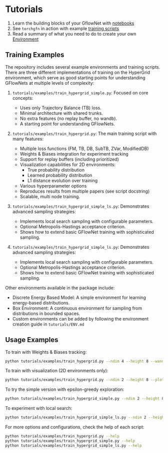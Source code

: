 # Tutorials

1. Learn the building blocks of your GflowNet with [notebooks](https://github.com/saleml/torchgfn/tree/master/tutorials/notebooks/)
2. See `torchgfn` in action with example [training scripts](https://github.com/saleml/torchgfn/tree/master/tutorials/examples/)
3. Read a summary of what you need to do to create your own [Environment](https://github.com/saleml/torchgfn/tree/master/tutorials/ENV.md)

## Training Examples

The repository includes several example environments and training scripts. There are three different implementations of training on the HyperGrid environment, which serve as good starting points for understanding GFlowNets at multiple levels of complexity:

1. `tutorials/examples/train_hypergrid_simple.py`: Focused on core concepts:
   - Uses only Trajectory Balance (TB) loss.
   - Minimal architecture with shared trunks.
   - No extra features (no replay buffer, no wandb).
   - A starting point for understanding GFlowNets.

2. `tutorials/examples/train_hypergrid.py`: The main training script with many features:
   - Multiple loss functions (FM, TB, DB, SubTB, ZVar, ModifiedDB)
   - Weights & Biases integration for experiment tracking
   - Support for replay buffers (including prioritized)
   - Visualization capabilities for 2D environments:
     * True probability distribution
     * Learned probability distribution
     * L1 distance evolution over training
   - Various hyperparameter options
   - Reproduces results from multiple papers (see script docstring)
   - Scalable, multi node training.

3. `tutorials/examples/train_hypergrid_simple_ls.py`: Demonstrates advanced sampling strategies:
   - Implements local search sampling with configurable parameters.
   - Optional Metropolis-Hastings acceptance criterion.
   - Shows how to extend basic GFlowNet training with sophisticated sampling.

4. `tutorials/examples/train_hypergrid_simple_ls.py`: Demonstrates advanced sampling strategies:
   - Implements local search sampling with configurable parameters.
   - Optional Metropolis-Hastings acceptance criterion.
   - Shows how to extend basic GFlowNet training with sophisticated sampling.


Other environments available in the package include:
- Discrete Energy Based Model: A simple environment for learning energy-based distributions.
- Box Environment: A continuous environment for sampling from distributions in bounded spaces.
- Custom environments can be added by following the environment creation guide in `tutorials/ENV.md`

## Usage Examples

To train with Weights & Biases tracking:
```bash
python tutorials/examples/train_hypergrid.py --ndim 4 --height 8 --wandb_project your_project_name
```

To train with visualization (2D environments only):
```bash
python tutorials/examples/train_hypergrid.py --ndim 2 --height 8 --plot
```

To try the simple version with epsilon-greedy exploration:
```bash
python tutorials/examples/train_hypergrid_simple.py --ndim 2 --height 8 --epsilon 0.1
```

To experiment with local search:
```bash
python tutorials/examples/train_hypergrid_simple_ls.py --ndim 2 --height 8 --n_local_search_loops 2 --back_ratio 0.5 --use_metropolis_hastings
```

For more options and configurations, check the help of each script:
```bash
python tutorials/examples/train_hypergrid.py --help
python tutorials/examples/train_hypergrid_simple.py --help
python tutorials/examples/train_hypergrid_simple_ls.py --help
```
